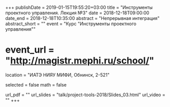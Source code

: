 +++
publishDate = 2019-01-15T19:55:20+03:00
title = "Инструменты проектного управления. Лекция №3"
date = 2018-12-18T09:00:00
date_end = 2018-12-18T10:35:00
abstract = "Непрерывная интеграция"
abstract_short = ""
event = "Курс \"Инструменты проектного управления\""
# event_url = "http://magistr.mephi.ru/school/"
location = "ИАТЭ НИЯУ МИФИ, Обнинск, 2-521"

selected = false
math = false

url_pdf = ""
url_slides = "talk/project-tools-2018/Slides_03.html"
url_video = ""
+++